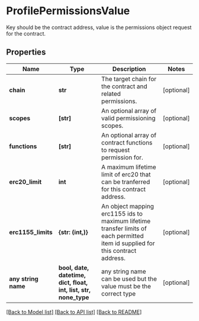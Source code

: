 # ProfilePermissionsValue

Key should be the contract address, value is the permissions object request for the contract.

## Properties
Name | Type | Description | Notes
------------ | ------------- | ------------- | -------------
**chain** | **str** | The target chain for the contract and related permissions. | [optional] 
**scopes** | **[str]** | An optional array of valid permissioning scopes. | [optional] 
**functions** | **[str]** | An optional array of contract functions to request permission for. | [optional] 
**erc20_limit** | **int** | A maximum lifetime limit of erc20 that can be tranferred for this contract address. | [optional] 
**erc1155_limits** | **{str: (int,)}** | An object mapping erc1155 ids to maximum lifetime transfer limits of each permitted item id supplied for this contract address. | [optional] 
**any string name** | **bool, date, datetime, dict, float, int, list, str, none_type** | any string name can be used but the value must be the correct type | [optional]

[[Back to Model list]](../README.md#documentation-for-models) [[Back to API list]](../README.md#documentation-for-api-endpoints) [[Back to README]](../README.md)


